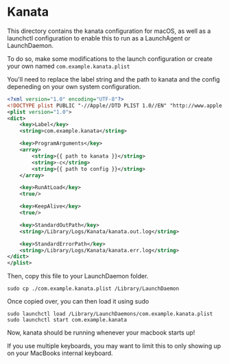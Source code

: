 # Kanata

This directory contains the kanata configuration for macOS, as well as a 
launchctl configuration to enable this to run as a LaunchAgent or LaunchDaemon.

To do so, make some modifications to the launch configuration or create your
own named `com.example.kanata.plist`

You'll need to replace the label string and the path to kanata and the config depeneding on your own system configuration.

```xml
<?xml version="1.0" encoding="UTF-8"?>
<!DOCTYPE plist PUBLIC "-//Apple//DTD PLIST 1.0//EN" "http://www.apple.com/DTDs/PropertyList-1.0.dtd">
<plist version="1.0">
<dict>
    <key>Label</key>
    <string>com.example.kanata</string>

    <key>ProgramArguments</key>
    <array>
        <string>{{ path to kanata }}</string>
        <string>-c</string>
        <string>{{ path to config }}</string>
    </array>

    <key>RunAtLoad</key>
    <true/>

    <key>KeepAlive</key>
    <true/>

    <key>StandardOutPath</key>
    <string>/Library/Logs/Kanata/kanata.out.log</string>

    <key>StandardErrorPath</key>
    <string>/Library/Logs/Kanata/kanata.err.log</string>
</dict>
</plist>
```

Then, copy this file to your LaunchDaemon folder.


```
sudo cp ./com.example.kanata.plist /Library/LaunchDaemon
```

Once copied over, you can then load it using sudo 

```
sudo launchctl load /Library/LaunchDaemons/com.example.kanata.plist
sudo launchctl start com.example.kanata
```

Now, kanata should be running whenever your macbook starts up!

If you use multiple keyboards, you may want to limit this to only showing up on your MacBooks internal keyboard.
